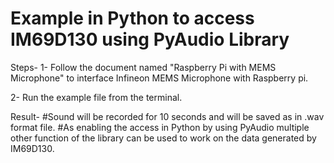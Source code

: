 # Example in Python to access IM69D130 using PyAudio Library

Steps-
1- Follow the document named "Raspberry Pi with MEMS Microphone" to interface Infineon MEMS Microphone with Raspberry pi.

2- Run the example file from the terminal.

Result- #Sound will be recorded for 10 seconds and will be saved as in .wav format file.
	#As enabling the access in Python by using PyAudio multiple other function of the library can be used to work on the data generated by IM69D130.
